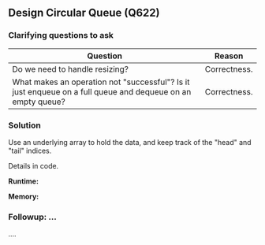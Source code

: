 ## Design Circular Queue (Q622)

### Clarifying questions to ask

| Question | Reason |
| --- | --- |
| Do we need to handle resizing? | Correctness. |
| What makes an operation not "successful"? Is it just enqueue on a full queue and dequeue on an empty queue?  | Correctness. |

### Solution

Use an underlying array to hold the data, and keep track of the "head" and "tail" indices.

Details in code.

**Runtime:**

**Memory:**


### Followup: ...

....
